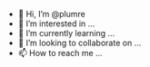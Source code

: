 - 👋 Hi, I’m @plumre
- 👀 I’m interested in ...
- 🌱 I’m currently learning ...
- 💞️ I’m looking to collaborate on ...
- 📫 How to reach me ...

<!---
plumre/plumre is a ✨ special ✨ repository because its `README.md` (this file) appears on your GitHub profile.
You can click the Preview link to take a look at your changes.
--->
